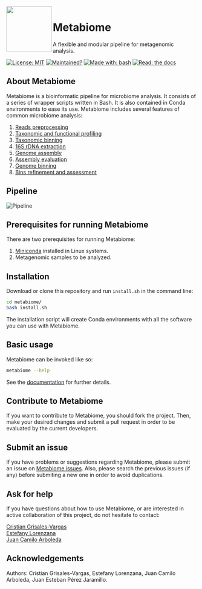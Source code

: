 <img src="https://i.imgur.com/FGbY9Ed.png" width=120 align="left" />

# Metabiome
A flexible and modular pipeline for metagenomic analysis.

[![License: MIT](https://img.shields.io/badge/License-MIT-orange.svg)](https://github.com/Nesper94/Metabiome/blob/master/LICENSE)
[![Maintained?](https://img.shields.io/badge/Maintained%3F-yes-green.svg)](https://github.com/Nesper94/Metabiome/pulse)
[![Made with: bash](https://img.shields.io/badge/Made%20with-Bash-1f425f.svg)](https://www.gnu.org/software/bash/)
[![Read: the docs](https://img.shields.io/badge/read-the%20docs-blue)](https://metabiome.readthedocs.io/en/latest/)

## About Metabiome

Metabiome is a bioinformatic pipeline for microbiome analysis. It consists of
a series of wrapper scripts written in Bash. It is also contained in Conda
environments to ease its use. Metabiome includes several features of common
microbiome analysis:

1. [Reads preprocessing](https://metabiome.readthedocs.io/en/latest/tutorial.html#preprocessing)
2. [Taxonomic and functional profiling](https://metabiome.readthedocs.io/en/latest/tutorial.html#taxonomic-profiling)
3. [Taxonomic binning](https://metabiome.readthedocs.io/en/latest/tutorial.html#taxonomic-binning)
4. [16S rDNA extraction](https://metabiome.readthedocs.io/en/latest/tutorial.html#extract-16s-rdna-sequences)
4. [Genome assembly](https://metabiome.readthedocs.io/en/latest/tutorial.html#de-novo-assembly)
5. [Assembly evaluation](https://metabiome.readthedocs.io/en/latest/tutorial.html#quality-assembly)
6. [Genome binning](https://metabiome.readthedocs.io/en/latest/tutorial.html#genome-binning)
7. [Bins refinement and assessment](https://metabiome.readthedocs.io/en/latest/tutorial.html#bin-refinement)

## Pipeline
![Pipeline](https://i.imgur.com/ZpCIXYV.png)

## Prerequisites for running Metabiome

There are two prerequisites for running Metabiome:

1. [Miniconda](https://docs.conda.io/en/latest/miniconda.html) installed
in Linux systems.
2. Metagenomic samples to be analyzed.

## Installation

Download or clone this repository and run `install.sh` in the command line:

```bash
cd metabiome/
bash install.sh
```
The installation script will create Conda environments with all the software you
can use with Metabiome.


## Basic usage

Metabiome can be invoked like so:

```bash
metabiome --help
```
See the  [documentation](https://metabiome.readthedocs.io/en/latest/) for
further details.


## Contribute to Metabiome

If you want to contribute to Metabiome, you should fork the project.
Then, make your desired changes and submit a pull request in order to be
evaluated by the current developers.

## Submit an issue

If you have problems or suggestions regarding Metabiome, please submit an
issue on [Metabiome issues](https://github.com/Nesper94/Metabiome/issues).
Also, please search the previous issues (if any) before submiting a new one in
order to avoid duplications.

## Ask for help

If you have questions about how to use Metabiome, or are interested in
active collaboration of this project, do not hesitate to contact:

[Cristian Grisales-Vargas](mailto:cristian.grisales@udea.edu.co)  
[Estefany Lorenzana](mailto:estefany.lorenzana@udea.edu.co)  
[Juan Camilo Arboleda](mailto:juan.arboleda2@udea.edu.co)  

## Acknowledgements

Authors: Cristian Grisales-Vargas, Estefany Lorenzana, Juan Camilo Arboleda,
Juan Esteban Pérez Jaramillo.
